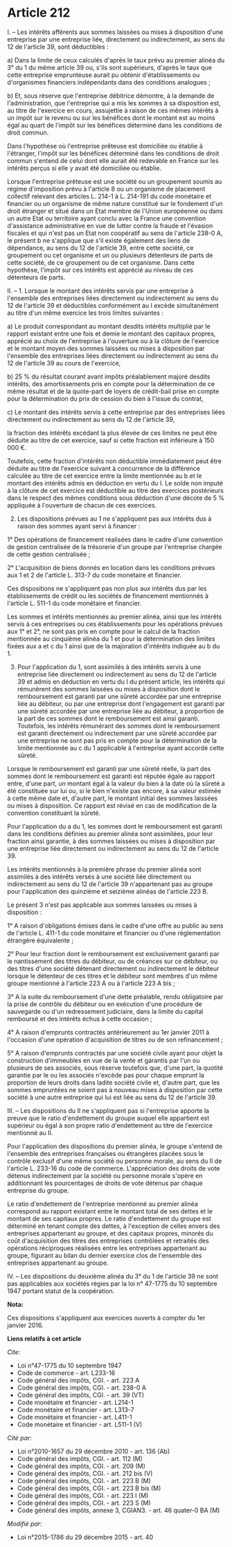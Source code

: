 # Article 212

I. – Les intérêts afférents aux sommes laissées ou mises à disposition d'une entreprise par une entreprise liée, directement
ou indirectement, au sens du 12 de l'article 39, sont déductibles : 

a) Dans la limite de ceux calculés d'après le taux prévu au premier alinéa du 3° du 1 du même article 39 ou, s'ils sont
supérieurs, d'après le taux que cette entreprise emprunteuse aurait pu obtenir d'établissements ou d'organismes financiers
indépendants dans des conditions analogues ; 

b) Et, sous réserve que l'entreprise débitrice démontre, à la demande de l'administration, que l'entreprise qui a mis les
sommes à sa disposition est, au titre de l'exercice en cours, assujettie à raison de ces mêmes intérêts à un impôt sur le
revenu ou sur les bénéfices dont le montant est au moins égal au quart de l'impôt sur les bénéfices déterminé dans les
conditions de droit commun. 

Dans l'hypothèse où l'entreprise prêteuse est domiciliée ou établie à l'étranger, l'impôt sur les bénéfices déterminé dans
les conditions de droit commun s'entend de celui dont elle aurait été redevable en France sur les intérêts perçus si elle y
avait été domiciliée ou établie. 

Lorsque l'entreprise prêteuse est une société ou un groupement soumis au régime d'imposition prévu à l'article 8 ou un
organisme de placement collectif relevant des articles L. 214-1 à L. 214-191 du code monétaire et financier ou un organisme
de même nature constitué sur le fondement d'un droit étranger et situé dans un Etat membre de l'Union européenne ou dans un
autre Etat ou territoire ayant conclu avec la France une convention d'assistance administrative en vue de lutter contre la
fraude et l'évasion fiscales et qui n'est pas un Etat non coopératif au sens de l'article 238-0 A, le présent b ne s'applique
que s'il existe également des liens de dépendance, au sens du 12 de l'article 39, entre cette société, ce groupement ou cet
organisme et un ou plusieurs détenteurs de parts de cette société, de ce groupement ou de cet organisme. Dans cette
hypothèse, l'impôt sur ces intérêts est apprécié au niveau de ces détenteurs de parts. 

II. – 1. Lorsque le montant des intérêts servis par une entreprise à l'ensemble des entreprises liées directement ou
indirectement au sens du 12 de l'article 39 et déductibles conformément au I excède simultanément au titre d'un même exercice
les trois limites suivantes : 

a) Le produit correspondant au montant desdits intérêts multiplié par le rapport existant entre une fois et demie le montant
des capitaux propres, apprécié au choix de l'entreprise à l'ouverture ou à la clôture de l'exercice et le montant moyen des
sommes laissées ou mises à disposition par l'ensemble des entreprises liées directement ou indirectement au sens du 12 de
l'article 39 au cours de l'exercice, 

b) 25 % du résultat courant avant impôts préalablement majoré desdits intérêts, des amortissements pris en compte pour la
détermination de ce même résultat et de la quote-part de loyers de crédit-bail prise en compte pour la détermination du prix
de cession du bien à l'issue du contrat, 

c) Le montant des intérêts servis à cette entreprise par des entreprises liées directement ou indirectement au sens du 12 de
l'article 39, 

la fraction des intérêts excédant la plus élevée de ces limites ne peut être déduite au titre de cet exercice, sauf si cette
fraction est inférieure à 150 000 €. 

Toutefois, cette fraction d'intérêts non déductible immédiatement peut être déduite au titre de l'exercice suivant à
concurrence de la différence calculée au titre de cet exercice entre la limite mentionnée au b et le montant des intérêts
admis en déduction en vertu du I. Le solde non imputé à la clôture de cet exercice est déductible au titre des exercices
postérieurs dans le respect des mêmes conditions sous déduction d'une décote de 5 % appliquée à l'ouverture de chacun de ces
exercices. 

2. Les dispositions prévues au 1 ne s'appliquent pas aux intérêts dus à raison des sommes ayant servi à financer : 

1° Des opérations de financement réalisées dans le cadre d'une convention de gestion centralisée de la trésorerie d'un groupe
par l'entreprise chargée de cette gestion centralisée ; 

2° L'acquisition de biens donnés en location dans les conditions prévues aux 1 et 2 de l'article L. 313-7 du code monétaire
et financier. 

Ces dispositions ne s'appliquent pas non plus aux intérêts dus par les établissements de crédit ou les sociétés de
financement mentionnés à l'article L. 511-1 du code monétaire et financier. 

Les sommes et intérêts mentionnés au premier alinéa, ainsi que les intérêts servis à ces entreprises ou ces établissements
pour les opérations prévues aux 1° et 2°, ne sont pas pris en compte pour le calcul de la fraction mentionnée au cinquième
alinéa du 1 et pour la détermination des limites fixées aux a et c du 1 ainsi que de la majoration d'intérêts indiquée au b
du 1.

3. Pour l'application du 1, sont assimilés à des intérêts servis à une entreprise liée directement ou indirectement au sens
du 12 de l'article 39 et admis en déduction en vertu du I du présent article, les intérêts qui rémunèrent des sommes laissées
ou mises à disposition dont le remboursement est garanti par une sûreté accordée par une entreprise liée au débiteur, ou par
une entreprise dont l'engagement est garanti par une sûreté accordée par une entreprise liée au débiteur, à proportion de la
part de ces sommes dont le remboursement est ainsi garanti. Toutefois, les intérêts rémunérant des sommes dont le
remboursement est garanti directement ou indirectement par une sûreté accordée par une entreprise ne sont pas pris en compte
pour la détermination de la limite mentionnée au c du 1 applicable à l'entreprise ayant accordé cette sûreté. 

Lorsque le remboursement est garanti par une sûreté réelle, la part des sommes dont le remboursement est garanti est réputée
égale au rapport entre, d'une part, un montant égal à la valeur du bien à la date où la sûreté a été constituée sur lui ou,
si le bien n'existe pas encore, à sa valeur estimée à cette même date et, d'autre part, le montant initial des sommes
laissées ou mises à disposition. Ce rapport est révisé en cas de modification de la convention constituant la sûreté. 

Pour l'application du a du 1, les sommes dont le remboursement est garanti dans les conditions définies au premier alinéa
sont assimilées, pour leur fraction ainsi garantie, à des sommes laissées ou mises à disposition par une entreprise liée
directement ou indirectement au sens du 12 de l'article 39. 

Les intérêts mentionnés à la première phrase du premier alinéa sont assimilés à des intérêts versés à une société liée
directement ou indirectement au sens du 12 de l'article 39 n'appartenant pas au groupe pour l'application des quinzième et
seizième alinéas de l'article 223 B. 

Le présent 3 n'est pas applicable aux sommes laissées ou mises à disposition : 

1° A raison d'obligations émises dans le cadre d'une offre au public au sens de l'article L. 411-1 du code monétaire et
financier ou d'une réglementation étrangère équivalente ; 

2° Pour leur fraction dont le remboursement est exclusivement garanti par le nantissement des titres du débiteur, ou de
créances sur ce débiteur, ou des titres d'une société détenant directement ou indirectement le débiteur lorsque le détenteur
de ces titres et le débiteur sont membres d'un même groupe mentionné à l'article 223 A ou à l'article 223 A bis ; 

3° A la suite du remboursement d'une dette préalable, rendu obligatoire par la prise de contrôle du débiteur ou en exécution
d'une procédure de sauvegarde ou d'un redressement judiciaire, dans la limite du capital remboursé et des intérêts échus à
cette occasion ; 

4° A raison d'emprunts contractés antérieurement au 1er janvier 2011 à l'occasion d'une opération d'acquisition de titres ou
de son refinancement ; 

5° A raison d'emprunts contractés par une société civile ayant pour objet la construction d'immeubles en vue de la vente et
garantis par l'un ou plusieurs de ses associés, sous réserve toutefois que, d'une part, la quotité garantie par le ou les
associés n'excède pas pour chaque emprunt la proportion de leurs droits dans ladite société civile et, d'autre part, que les
sommes empruntées ne soient pas à nouveau mises à disposition par cette société à une autre entreprise qui lui est liée au
sens du 12 de l'article 39. 

III. – Les dispositions du II ne s'appliquent pas si l'entreprise apporte la preuve que le ratio d'endettement du groupe
auquel elle appartient est supérieur ou égal à son propre ratio d'endettement au titre de l'exercice mentionné au II. 

Pour l'application des dispositions du premier alinéa, le groupe s'entend de l'ensemble des entreprises françaises ou
étrangères placées sous le contrôle exclusif d'une même société ou personne morale, au sens du II de l'article L. 233-16 du
code de commerce. L'appréciation des droits de vote détenus indirectement par la société ou personne morale s'opère en
additionnant les pourcentages de droits de vote détenus par chaque entreprise du groupe. 

Le ratio d'endettement de l'entreprise mentionné au premier alinéa correspond au rapport existant entre le montant total de
ses dettes et le montant de ses capitaux propres. Le ratio d'endettement du groupe est déterminé en tenant compte des dettes,
à l'exception de celles envers des entreprises appartenant au groupe, et des capitaux propres, minorés du coût d'acquisition
des titres des entreprises contrôlées et retraités des opérations réciproques réalisées entre les entreprises appartenant au
groupe, figurant au bilan du dernier exercice clos de l'ensemble des entreprises appartenant au groupe. 

IV. – Les dispositions du deuxième alinéa du 3° du 1 de l'article 39 ne sont pas applicables aux sociétés régies par la loi
n° 47-1775 du 10 septembre 1947 portant statut de la coopération.

**Nota:**

Ces dispositions s'appliquent aux exercices ouverts à compter du 1er janvier 2016.

**Liens relatifs à cet article**

_Cite_:

  - Loi n°47-1775 du 10 septembre 1947
  - Code de commerce - art. L233-16
  - Code général des impôts, CGI. - art. 223 A
  - Code général des impôts, CGI. - art. 238-0 A
  - Code général des impôts, CGI. - art. 39 (VT)
  - Code monétaire et financier - art. L214-1
  - Code monétaire et financier - art. L313-7
  - Code monétaire et financier - art. L411-1
  - Code monétaire et financier - art. L511-1 (V)

_Cité par_:

  - Loi n°2010-1657 du 29 décembre 2010 - art. 136 (Ab)
  - Code général des impôts, CGI. - art. 112 (M)
  - Code général des impôts, CGI. - art. 209 (M)
  - Code général des impôts, CGI. - art. 212 bis (V)
  - Code général des impôts, CGI. - art. 223 B (M)
  - Code général des impôts, CGI. - art. 223 B bis (M)
  - Code général des impôts, CGI. - art. 223 I (M)
  - Code général des impôts, CGI. - art. 223 S (M)
  - Code général des impôts, annexe 3, CGIAN3. - art. 46 quater-0 BA (M)

_Modifié par_:

  - Loi n°2015-1786 du 29 décembre 2015 - art. 40
